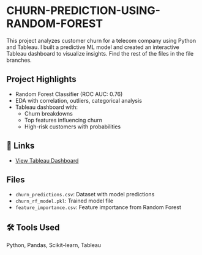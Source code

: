 # CHURN-PREDICTION-USING-RANDOM-FOREST
This project analyzes customer churn for a telecom company using Python and Tableau. I built a predictive ML model and created an interactive Tableau dashboard to visualize insights. Find the rest of the files in the file branches.

## Project Highlights

- Random Forest Classifier (ROC AUC: 0.76)
- EDA with correlation, outliers, categorical analysis
- Tableau dashboard with:
  - Churn breakdowns
  - Top features influencing churn
  - High-risk customers with probabilities

## 🔗 Links
- [View Tableau Dashboard](https://public.tableau.com/app/profile/damini.sunil/viz/churn_dash/Dashboard1)
  
## Files
- `churn_predictions.csv`: Dataset with model predictions
- `churn_rf_model.pkl`: Trained model file
- `feature_importance.csv`: Feature importance from Random Forest

## 🛠️ Tools Used
Python, Pandas, Scikit-learn, Tableau
  
